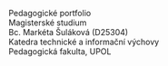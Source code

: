 Pedagogické portfolio <br>
Magisterské studium <br>
Bc. Markéta Šuláková (D25304) <br>
Katedra technické a informační výchovy <br>
Pedagogická fakulta, UPOL
